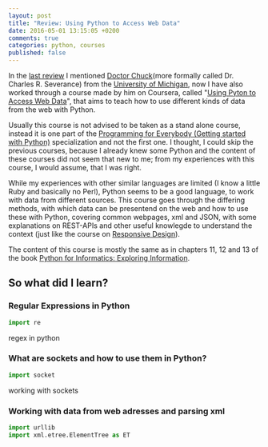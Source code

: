 ```yaml
---
layout: post
title: "Review: Using Python to Access Web Data"
date: 2016-05-01 13:15:05 +0200
comments: true
categories: python, courses
published: false
---
```

In the [last review][advresp] I mentioned [Doctor Chuck][drchuck](more formally called Dr. Charles R. Severance) from the [University of Michigan][umich], now I have also worked through a course made by him on Coursera, called "[Using Pyton to Access Web Data][webpy]", that aims to teach how to use different kinds of data from the web with Python.

<!--more -->

Usually this course is not advised to be taken as a stand alone course, instead it is one part of the [Programming for Everybody (Getting started with Python)][everybody] specialization and not the first one. I thought, I could skip the previous courses, because I already knew some Python and the content of these courses did not seem that new to me; from my experiences with this course, I would assume, that I was right.

While my experiences with other similar languages are limited (I know a little Ruby and basically no Perl), Python seems to be a good language, to work with data from different sources. This course goes through the differing methods, with which data can be presentend on the web and how to use these with Python, covering common webpages, xml and JSON, with some explanations on REST-APIs and other useful knowlegde to understand the context (just like the course on [Responsive Design][advresp]).

The content of this course is mostly the same as in chapters 11, 12 and 13 of the book [Python for Informatics: Exploring Information][pythonbook].

## So what did I learn?


### Regular Expressions in Python
``` python 
import re
```

regex in python

### What are sockets and how to use them in Python?

``` python
import socket
```

 working with sockets

### Working with data from web adresses and parsing xml

``` python
import urllib
import xml.etree.ElementTree as ET
```



[advresp]:/blog/2016/04/10/review-advanced-styling-with-responsive-design/
[webpy]: https://www.coursera.org/learn/python-network-data
[drchuck]:http://www.dr-chuck.com/
[umich]:https://www.umich.edu/
[everybody]:https://www.coursera.org/learn/python/
[pythonbook]:http://www.pythonlearn.com/html-270/
